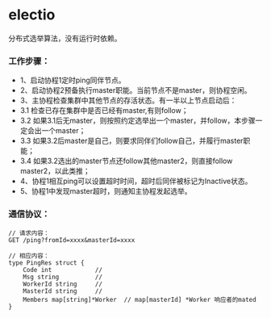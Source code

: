 # electio

分布式选举算法，没有运行时依赖。

### 工作步骤：

- 1、启动协程1定时ping同伴节点。
- 2、启动协程2预备执行master职能。当前节点不是master，则协程空闲。
- 3、主协程检查集群中其他节点的存活状态。有一半以上节点启动后：
 - 3.1 检查已存在集群中是否已经有master,有则follow；
 - 3.2 如果3.1后无master，则按照约定选举出一个master，并follow，本步骤一定会出一个master；
 - 3.3 如果3.2后master是自己，则要求同伴们follow自己，并履行master职能；
 - 3.4 如果3.2选出的master节点还follow其他master2，则直接follow master2，以此类推；
- 4、协程1相互ping可以设置超时时间，超时后同伴被标记为Inactive状态。
- 5、协程1中发现master超时，则通知主协程发起选举。

### 通信协议：
```
// 请求内容：
GET /ping?fromId=xxxx&masterId=xxxx
```
```
// 相应内容：
type PingRes struct {
	Code int            // 
	Msg string          // 
	WorkerId string     //
	MasterId string     // 
	Members map[string]*Worker  // map[masterId] *Worker 响应者的mated
}

```
